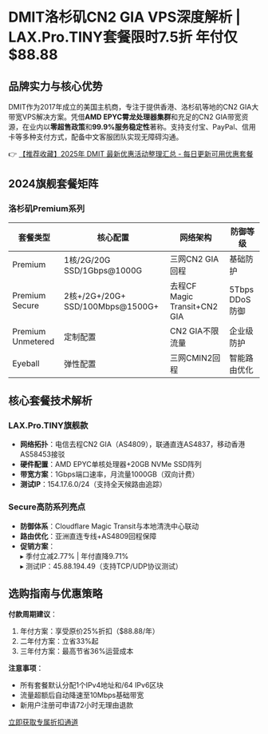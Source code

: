 # DMIT洛杉矶CN2 GIA VPS深度解析 | LAX.Pro.TINY套餐限时7.5折 年付仅$88.88

## 品牌实力与核心优势
DMIT作为2017年成立的美国主机商，专注于提供香港、洛杉矶等地的CN2 GIA大带宽VPS解决方案。凭借**AMD EPYC霄龙处理器集群**和充足的CN2 GIA带宽资源，在业内以**零超售政策**和**99.9%服务稳定性**著称。支持支付宝、PayPal、信用卡等多种支付方式，配备中文客服团队实现无障碍沟通。

👉 [【推荐收藏】2025年 DMIT 最新优惠活动整理汇总 - 每日更新可用优惠套餐](https://bit.ly/dmit_coupon)

## 2024旗舰套餐矩阵
### 洛杉矶Premium系列
| 套餐类型       | 核心配置                          | 网络架构                     | 防御等级       |
|----------------|-----------------------------------|------------------------------|----------------|
| Premium        | 1核/2G/20G SSD/1Gbps@1000G       | 三网CN2 GIA回程             | 基础防护       |
| Premium Secure | 2核+/2G+/20G+ SSD/100Mbps@1500G+ | 去程CF Magic Transit+CN2 GIA | 5Tbps DDoS防御 |
| Premium Unmetered | 定制配置                       | CN2 GIA不限流量             | 企业级防护     |
| Eyeball        | 弹性配置                        | 三网CMIN2回程               | 智能路由优化   |

## 核心套餐技术解析
### LAX.Pro.TINY旗舰款
- **网络拓扑**：电信去程CN2 GIA（AS4809），联通直连AS4837，移动香港AS58453接驳
- **硬件配置**：AMD EPYC单核处理器+20GB NVMe SSD阵列
- **带宽方案**：1Gbps端口速率，月流量1000GB（双向计费）
- **测试IP**：154.17.6.0/24（支持全天候路由追踪）

### Secure高防系列亮点
- **防御体系**：Cloudflare Magic Transit与本地清洗中心联动
- **路由优化**：亚洲直连专线+AS4809回程保障
- **促销方案**：  
  ▸ 季付立减2.77% | 年付直降9.71%  
  ▸ 测试IP：45.88.194.49（支持TCP/UDP协议测试）

## 选购指南与优惠策略
**付款周期建议**：
1. 年付方案：享受原价25%折扣（$88.88/年）
2. 二年付方案：立省33%起
3. 三年付方案：最高节省36%运营成本

**注意事项**：
- 所有套餐默认分配1个IPv4地址和/64 IPv6区块
- 流量超额后自动降速至10Mbps基础带宽
- 新用户注册可申请72小时无理由退款

[立即获取专属折扣通道](https://bit.ly/dmit_coupon)